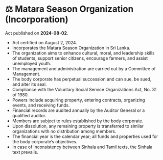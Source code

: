 # ⚖️  Matara Season Organization (Incorporation)

Act published on **2024-08-02**.

- Act certified on August 2, 2024.
- Incorporates the Matara Season Organization in Sri Lanka.
- The organization aims to enhance cultural, moral, and leadership skills of students, support senior citizens, encourage farmers, and assist unemployed youth.
- The management and administration are carried out by a Committee of Management.
- The body corporate has perpetual succession and can sue, be sued, and alter its seal.
- Compliance with the Voluntary Social Service Organizations Act, No. 31 of 1980.
- Powers include acquiring property, entering contracts, organizing events, and receiving funds.
- Financial records are audited annually by the Auditor General or a qualified auditor.
- Members are subject to rules established by the body corporate.
- Upon dissolution, any remaining property is transferred to similar organizations with no distribution among members.
- The financial year is the calendar year; all funds and properties used for the body corporate’s objectives.
- In case of inconsistency between Sinhala and Tamil texts, the Sinhala text prevails.
